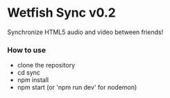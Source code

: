 # Wetfish Sync v0.2

Synchronize HTML5 audio and video between friends!

### How to use

- clone the repository
- cd sync
- npm install
- npm start (or 'npm run dev' for nodemon)
